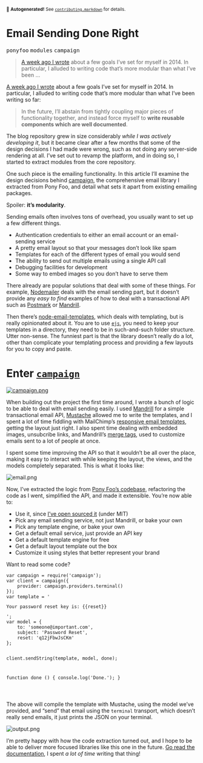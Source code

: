 <sub>&#x1F6A8; <strong>Autogenerated!</strong> See <a href="https://github.com/ponyfoo/articles/tree/master/contributing.markdown"><code>contributing.markdown</code></a> for details.</sub>

<a href="https://ponyfoo.com/articles/email-sending-done-right"><div></div></a>

<h1>Email Sending Done Right</h1>

<p><kbd>ponyfoo</kbd> <kbd>modules</kbd> <kbd>campaign</kbd></p>

<blockquote><p><a href="https://ponyfoo.com/2014/01/01/a-year-in-review">A week ago I wrote</a> about a few goals I&#x2019;ve set for myself in 2014. In particular, I alluded to writing code that&#x2019;s more modular than what I&#x2019;ve been &#x2026;</p></blockquote>

<div><p><a href="https://ponyfoo.com/2014/01/01/a-year-in-review">A week ago I wrote</a> about a few goals I&#x2019;ve set for myself in 2014. In particular, I alluded to writing code that&#x2019;s more modular than what I&#x2019;ve been writing so far:</p></div>

<div></div>

<div><blockquote> <p>In the future, I&#x2019;ll abstain from tightly coupling major pieces of functionality together, and instead force myself to <strong>write reusable components which are well documented</strong>.</p> </blockquote> <p>The blog repository grew in size considerably <em>while I was actively developing it</em>, but it became clear after a few months that some of the design decisions I had made were wrong, such as not doing any server-side rendering at all. I&#x2019;ve set out to revamp the platform, and in doing so, I started to extract modules from the core repository.</p> <p>One such piece is the emailing functionality. In this article I&#x2019;ll examine the design decisions behind <a href="https://github.com/bevacqua/campaign" target="_blank">campaign</a>, the comprehensive email library I extracted from Pony Foo, and detail what sets it apart from existing emailing packages.</p> <p>Spoiler: <strong>it&#x2019;s modularity</strong>.</p></div>

<div><p>Sending emails often involves tons of overhead, you usually want to set up a few different things.</p> <ul> <li>Authentication credentials to either an email account or an email-sending service</li> <li>A pretty email layout so that your messages don&#x2019;t look like spam</li> <li>Templates for each of the different types of email you would send</li> <li>The ability to send out multiple emails using a single API call</li> <li>Debugging facilities for development</li> <li>Some way to embed images so you don&#x2019;t have to serve them</li> </ul> <p>There already are popular solutions that deal with some of these things. For example, <a href="https://github.com/andris9/Nodemailer" target="_blank" aria-label="andris9/Nodemailer on GitHub">Nodemailer</a> deals with the email sending part, but it doesn&#x2019;t provide any <em>easy to find</em> examples of how to deal with a transactional API such as <a href="https://postmarkapp.com/" target="_blank" aria-label="Postmark Transactional Email">Postmark</a> or <a href="http://mandrill.com/" target="_blank" aria-label="Mandrill Email API">Mandrill</a>.</p> <p>Then there&#x2019;s <a href="https://github.com/niftylettuce/node-email-templates" target="_blank" aria-label="niftylettuce/node-email-templates on GitHub">node-email-templates</a>, which deals with templating, but is really opinionated about it. You are to use <a href="https://github.com/visionmedia/ejs" target="_blank" aria-label="visionmedia/ejs on GitHub"><code class="md-code md-code-inline">ejs</code></a>, you need to keep your templates in a directory, they need to be in such-and-such folder structure. Utter non-sense. The funniest part is that the library doesn&#x2019;t really do a lot, other than complicate your templating process and providing a few layouts for you to copy and paste.</p> <h1 id="enter-campaign-6">Enter <a href="https://github.com/bevacqua/campaign" target="_blank" aria-label="bevacqua/campaign on GitHub"><code class="md-code md-code-inline">campaign</code></a></h1> <p><a href="https://github.com/bevacqua/campaign" target="_blank" aria-label="bevacqua/campaign on GitHub"><img alt="campaign.png" class="" src="https://i.imgur.com/BGyQlmp.png"></a></p> <p>When building out the project the first time around, I wrote a bunch of logic to be able to deal with email sending easily. I used <a href="http://mandrill.com/" target="_blank" aria-label="Mandrill Email API">Mandrill</a> for a simple transactional email API, <a href="https://github.com/janl/mustache.js" target="_blank" aria-label="janl/mustache.js on GitHub">Mustache</a> allowed me to write the templates, and I spent a lot of time fiddling with MailChimp&#x2019;s <a href="https://github.com/mailchimp/Email-Blueprints" target="_blank" aria-label="mailchimp/Email-Blueprints on GitHub">responsive email templates</a>, getting the layout just right. I also spent time dealing with embedded images, unsubcribe links, and Mandrill&#x2019;s <a href="http://help.mandrill.com/entries/21678522-How-do-I-use-merge-tags-to-add-dynamic-content-" target="_blank" aria-label="How do I use merge tags to add dynamic content?">merge tags</a>, used to customize emails sent to a lot of people at once.</p> <p>I spent some time improving the API so that it wouldn&#x2019;t be all over the place, making it easy to interact with while keeping the layout, the views, and the models completely separated. This is what it looks like:</p> <p><img alt="email.png" title="Example email sent using campaign" class="" src="https://i.imgur.com/PQXuMfQ.png"></p> <p>Now, I&#x2019;ve extracted the logic from <a href="https://github.com/bevacqua/ponyfoo" target="_blank" aria-label="bevacqua/ponyfoo on GitHub">Pony Foo&#x2019;s codebase</a>, refactoring the code as I went, simplified the API, and made it extensible. You&#x2019;re now able to:</p> <ul> <li>Use it, since <a href="https://github.com/bevacqua/campaign" target="_blank" aria-label="bevacqua/campaign on GitHub">I&#x2019;ve open sourced it</a> (under MIT)</li> <li>Pick any email sending service, not just Mandrill, or bake your own</li> <li>Pick any template engine, or bake your own</li> <li>Get a default email service, just provide an API key</li> <li>Get a default template engine for free</li> <li>Get a default layout template out the box</li> <li>Customize it using styles that better represent your brand</li> </ul> <p>Want to read some code?</p> <pre class="md-code-block"><code class="md-code">var campaign = require(&apos;campaign&apos;);
var client = campaign({
    provider: campaign.providers.terminal()
});
var template = &apos;<p>Your password reset key is: {{reset}}</p>&apos;;
var model = {
    to: &apos;someone@important.com&apos;,
    subject: &apos;Password Reset&apos;,
    reset: &apos;q12jFbwJsCKm&apos;
};

client.sendString(template, model, done);

function done () {
  console.log(&apos;Done.&apos;);
}

</code></pre> <p>The above will compile the template with Mustache, using the model we&#x2019;ve provided, and &#x201C;send&#x201D; that email using the <code class="md-code md-code-inline">terminal</code> transport, which doesn&#x2019;t really send emails, it just prints the JSON on your terminal.</p> <p><img alt="output.png" class="" src="https://i.imgur.com/bt8IUS9.png"></p> <p>I&#x2019;m pretty happy with how the code extraction turned out, and I hope to be able to deliver more focused libraries like this one in the future. <a href="https://github.com/bevacqua/campaign" target="_blank" aria-label="bevacqua/campaign on GitHub">Go read the documentation</a>, I spent <em>a lot of time</em> writing that thing!</p></div>
